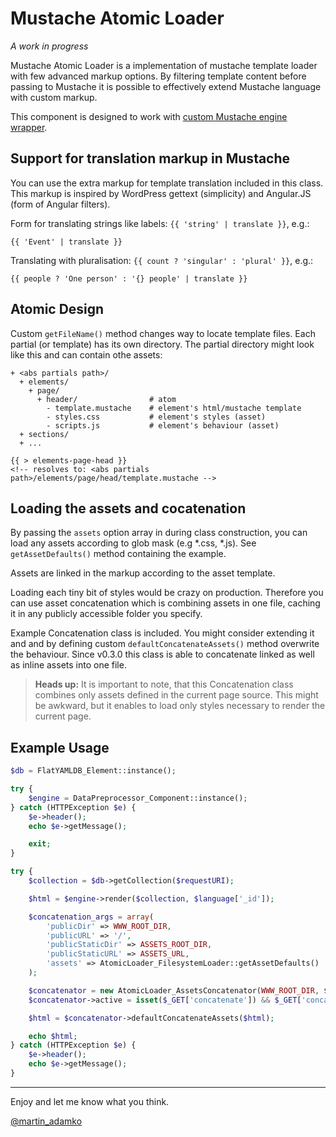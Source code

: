 Mustache Atomic Loader
======================

*A work in progress*

Mustache Atomic Loader is a implementation of mustache template loader with
few advanced markup options. By filtering template content before passing to
Mustache it is possible to effectively extend Mustache language with custom
markup.

This component is designed to work with
[custom Mustache engine wrapper](https://github.com/attitude/mustache-data-preprocessor).



Support for translation markup in Mustache
------------------------------------------

You can use the extra markup for template translation included in this class.
This markup is inspired by WordPress gettext (simplicity) and Angular.JS (form
of Angular filters).

Form for translating strings like labels: `{{ 'string' | translate }}`, e.g.:

```
{{ 'Event' | translate }}
```

Translating with pluralisation: `{{ count ? 'singular' : 'plural' }}`, e.g.:

```
{{ people ? 'One person' : '{} people' | translate }}
```

Atomic Design
-------------

Custom `getFileName()` method changes way to locate template files. Each partial
(or template) has its own directory. The partial directory might look like this
and can contain othe assets:

```
+ <abs partials path>/
  + elements/
    + page/
      + header/                # atom
        - template.mustache    # element's html/mustache template
        - styles.css           # element's styles (asset)
        - scripts.js           # element's behaviour (asset)
  + sections/
  + ...
```


```
{{ > elements-page-head }}
<!-- resolves to: <abs partials path>/elements/page/head/template.mustache -->
```

Loading the assets and cocatenation
-----------------------------------

By passing the `assets` option array in during class construction, you can load
any assets according to glob mask (e.g *.css, *.js). See `getAssetDefaults()`
method containing the example.

Assets are linked in the markup according to the asset template.

Loading each tiny bit of styles would be crazy on production. Therefore you can
use asset concatenation which is combining assets in one file, caching it in any
publicly accessible folder you specify.

Example Concatenation class is included. You might consider extending it and
and by defining custom `defaultConcatenateAssets()` method overwrite the
behaviour. Since v0.3.0 this class is able to concatenate linked as well as
inline assets into one file.

> **Heads up:** It is important to note, that this Concatenation class combines
> only assets defined in the current page source. This might be awkward, but
> it enables to load only styles necessary to render the current page.

Example Usage
-------------

```php
$db = FlatYAMLDB_Element::instance();

try {
    $engine = DataPreprocessor_Component::instance();
} catch (HTTPException $e) {
    $e->header();
    echo $e->getMessage();

    exit;
}

try {
    $collection = $db->getCollection($requestURI);

    $html = $engine->render($collection, $language['_id']);

    $concatenation_args = array(
        'publicDir' => WWW_ROOT_DIR,
        'publicURL' => '/',
        'publicStaticDir' => ASSETS_ROOT_DIR,
        'publicStaticURL' => ASSETS_URL,
        'assets' => AtomicLoader_FilesystemLoader::getAssetDefaults()
    );

    $concatenator = new AtomicLoader_AssetsConcatenator(WWW_ROOT_DIR, $concatenation_args);
    $concatenator->active = isset($_GET['concatenate']) && $_GET['concatenate']==='false' ? false : true;

    $html = $concatenator->defaultConcatenateAssets($html);

    echo $html;
} catch (HTTPException $e) {
    $e->header();
    echo $e->getMessage();
}
```

---

Enjoy and let me know what you think.

[@martin_adamko](https://twitter.com/martin_adamko)
